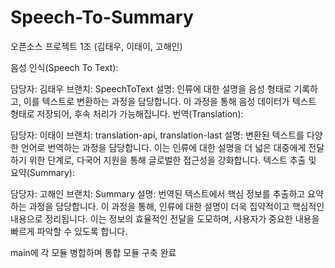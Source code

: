 # Speech-To-Summary

오픈소스 프로젝트
1조 (김태우, 이태이, 고해인)

음성 인식(Speech To Text):

담당자: 김태우
브랜치: SpeechToText
설명: 인류에 대한 설명을 음성 형태로 기록하고, 이를 텍스트로 변환하는 과정을 담당합니다. 이 과정을 통해 음성 데이터가 텍스트 형태로 저장되어, 후속 처리가 가능해집니다.
번역(Translation):

담당자: 이태이
브랜치: translation-api, translation-last
설명: 변환된 텍스트를 다양한 언어로 번역하는 과정을 담당합니다. 이는 인류에 대한 설명을 더 넓은 대중에게 전달하기 위한 단계로, 다국어 지원을 통해 글로벌한 접근성을 강화합니다.
텍스트 추출 및 요약(Summary):

담당자: 고해인
브랜치: Summary
설명: 번역된 텍스트에서 핵심 정보를 추출하고 요약하는 과정을 담당합니다. 이 과정을 통해, 인류에 대한 설명이 더욱 집약적이고 핵심적인 내용으로 정리됩니다. 이는 정보의 효율적인 전달을 도모하며, 사용자가 중요한 내용을 빠르게 파악할 수 있도록 합니다.

main에 각 모듈 병합하며 통합 모듈 구축 완료
